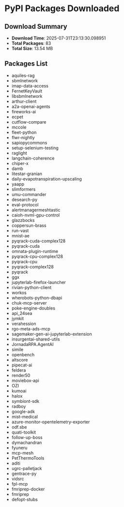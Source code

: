 # PyPI Packages Downloaded

## Download Summary
- **Download Time**: 2025-07-31T23:13:30.098951
- **Total Packages**: 83
- **Total Size**: 13.54 MB

## Packages List
- aquiles-rag
- sbmlnetwork
- imap-data-access
- FernetKeyVault
- libsbmlnetwork
- arthur-client
- a2a-openai-agents
- fireworks-ai
- ecpet
- cutflow-compare
- mccole
- fleet-python
- flwr-nightly
- sapiopycommons
- setup-selenium-testing
- raglight
- langchain-coherence
- chiper-x
- damb
- litestar-granian
- daily-evapotranspiration-upscaling
- yaapp
- slimformers
- umu-commander
- desearch-py
- eval-protocol
- alertmanagermeshtastic
- caioh-nvml-gpu-control
- glazzbocks
- coppersun-brass
- run-vast
- mnist-ae
- pyqrack-cuda-complex128
- pyqrack-cuda
- omnata-plugin-runtime
- pyqrack-cpu-complex128
- pyqrack-cpu
- pyqrack-complex128
- pyqrack
- ggx
- jupyterlab-firefox-launcher
- rivian-python-client
- workos
- wherobots-python-dbapi
- chuk-mcp-server
- poke-engine-doubles
- api_24sea
- jymkit
- verahession
- rgo-meta-ads-mcp
- sagemaker-gen-ai-jupyterlab-extension
- insurgentai-shared-utils
- JornadaRPA.AgentAI
- simile
- openbench
- altscore
- pipecat-ai
- feldera
- render50
- moviebox-api
- OZI
- kumoai
- halox
- symbiont-sdk
- radboy
- google-adk
- mist-medical
- azure-monitor-opentelemetry-exporter
- odf.sbe
- quati-toolkit
- follow-up-boss
- dymachandran
- fyuneru
- mcp-mesh
- PetThermoTools
- aditi
- ugrc-palletjack
- gentrace-py
- vidsrc
- fpl-mcp
- fmriprep-docker
- fmriprep
- defopt-stubs
